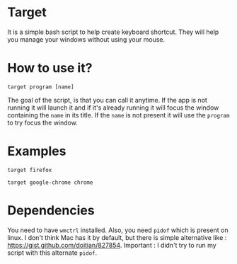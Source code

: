 # Target
It is a simple bash script to help create keyboard shortcut. They will help you manage your windows without using your mouse.

# How to use it?
```target program [name]```

The goal of the script, is that you can call it anytime. If the app is not running it will launch it and if it's already running it will focus the window containing the ```name``` in its title. If the ```name``` is not present it will use the ```program``` to try focus the window.


# Examples
```target firefox```

```target google-chrome chrome```

# Dependencies
You need to have ```wmctrl``` installed. Also, you need ```pidof``` which is present on linux. I don't think Mac has it by default, but there is simple alternative like : https://gist.github.com/doitian/827854. 
Important : I didn't try to run my script with this alternate ```pidof```.
